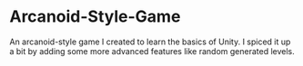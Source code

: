 # Arcanoid-Style-Game
An arcanoid-style game I created to learn the basics of Unity. I spiced it up a bit by adding some more advanced features like random generated levels.
